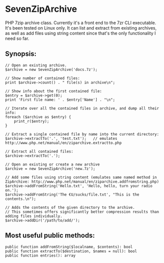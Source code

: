 SevenZipArchive
===============

PHP 7zip archive class.
Currently it's a front end to the 7zr CLI executable. It's been tested on Linux only.
It can list and extract from existing archives, as well as add files using string content since that's the only functionality I need so far.

Synopsis:
---------
```
// Open an existing archive.
$archive = new SevenZipArchive('docs.7z');

// Show number of contained files:
print $archive->count() . " file(s) in archive\n";

// Show info about the first contained file:
$entry = $archive->get(0);
print 'First file name: ' . $entry['Name'] . "\n";

// Iterate over all the contained files in archive, and dump all their info:
foreach ($archive as $entry) {
	print_r($entry);
}

// Extract a single contained file by name into the current directory:
$archive->extractTo('.', 'test.txt');	// emulates http://www.php.net/manual/en/ziparchive.extractto.php

// Extract all contained files:
$archive->extractTo('.');
```

```
// Open an existing or create a new archive
$archive = new SevenZipArchive('new.7z');

// Add some files using string content (emulates same named method in ZipArchive: http://www.php.net/manual/en/ziparchive.addfromstring.php)
$archive->addFromString('Hello.txt', 'Hello, hello, turn your radio on.');
$archive->addFromString('The €U/sucks/file.txt', "This is the contents.\n");

// Adds the contents of the given directory to the archive.
// This sometimes offers significantly better compression results than adding files individually.
$archive->addDir('/path/to/add/');
```

Most useful public methods:
---------------------------
```
public function addFromString($localname, $contents): bool
public function extractTo($destination, $names = null): bool
public function entries(): array
